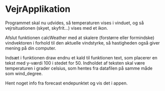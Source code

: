 # VejrApplikation
Programmet skal nu udvides, så temperaturen vises i vinduet, og så vejrsituationen (skyet, skyfrit...) vises med et ikon.

Afslut funktionen calcWeather med at skalere (forstørre eller formindske) vindvektoren i forhold til den aktuelle vindstyrke, så hastigheden også giver mening på din computer.

Indsæt i funktionen draw endnu et kald til funktionen text, som placerer en tekst med y-værdi 100 i stedet for 50. Indholdet af teksten skal være temperaturen i grader celsius, som hentes fra datafilen på samme måde som wind_degree.

Hent noget info fra forecast endepunktet og vis det i appen.
